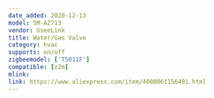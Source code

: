 ```yaml
---
date_added: 2020-12-13
model: SM-AZ713
vendor: UseeLink
title: Water/Gas Valve
category: hvac
supports: on/off
zigbeemodel: ['TS011F']
compatible: [z2m]
mlink: 
link: https://www.aliexpress.com/item/4000061156491.html
---
```

